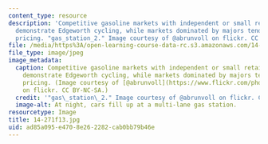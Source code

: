 ```yaml
---
content_type: resource
description: 'Competitive gasoline markets with independent or small retailers typically
  demonstrate Edgeworth cycling, while markets dominated by majors tend toward sticky
  pricing. "gas_station_2." Image courtesy of @abrunvoll on flickr. CC BY-NC-SA. '
file: /media/https%3A/open-learning-course-data-rc.s3.amazonaws.com/14-271-industrial-organization-i-fall-2013/ad85a095e4708e262282cab0bb79b46e_14-271f13.jpg
file_type: image/jpeg
image_metadata:
  caption: Competitive gasoline markets with independent or small retailers typically
    demonstrate Edgeworth cycling, while markets dominated by majors tend toward sticky
    pricing. (Image courtesy of [@abrunvoll](https://www.flickr.com/photos/47505221@N00/56371107/in/photolist-5YVaD-5YVaE-2a2kX9-9wxHh-63c9ih-75bpje-98qNGw-4ADQwa-4qjvZ8-57CWyB-2aiqp-64Uou7-6XyPet-5kHN4V-5kHP9D-5kN4Ud-5kHMA6-5SdPUq-4KekKb-6mqsJi-6MvbF1-6MvbrC-6MqYLg-6MvaSN-65EMDo-68MLph-5KkT6z-7CcNv1-83Ueqs-83UffN-83R3nD-83R59B-83UfBU-83UaDQ-8BVy3c-83Ucx5-83UeS7-83Ucby-83R67p-83UbrJ-83R4ma-83UdAs-83Ug8w-83Uhd9-55t3De-e67hxo-83UdgQ-6T8f25-531mF-2YdJf-pKjtJ)
    on flickr. CC BY-NC-SA.)
  credit: '"gas\_station\_2." Image courtesy of @abrunvoll on flickr. CC BY-NC-SA.'
  image-alt: At night, cars fill up at a multi-lane gas station.
resourcetype: Image
title: 14-271f13.jpg
uid: ad85a095-e470-8e26-2282-cab0bb79b46e
---
```

